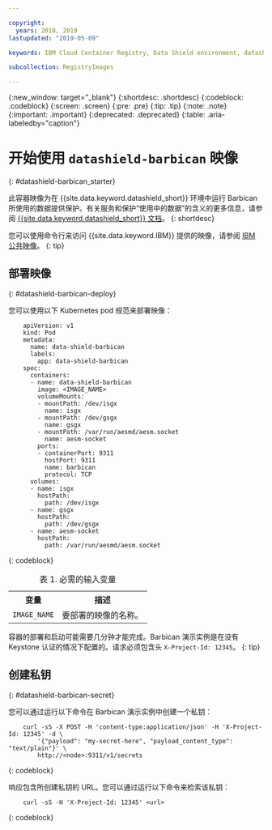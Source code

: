 ```yaml
---

copyright:
  years: 2018, 2019
lastupdated: "2019-05-09"

keywords: IBM Cloud Container Registry, Data Shield environment, datashield-barbican image, container image, barbican, Registry, data in use, memory encryption, intel sgx, fortanix,

subcollection: RegistryImages

---
```


{:new_window: target="_blank"}
{:shortdesc: .shortdesc}
{:codeblock: .codeblock}
{:screen: .screen}
{:pre: .pre}
{:tip: .tip}
{:note: .note}
{:important: .important}
{:deprecated: .deprecated}
{:table: .aria-labeledby="caption"}

# 开始使用 `datashield-barbican` 映像
{: #datashield-barbican_starter}

此容器映像为在 {{site.data.keyword.datashield_short}} 环境中运行 Barbican 所使用的数据提供保护。有关服务和保护“使用中的数据”的含义的更多信息，请参阅 [{{site.data.keyword.datashield_short}} 文档](/docs/services/data-shield?topic=data-shield-about#about)。
{: shortdesc}

您可以使用命令行来访问 {{site.data.keyword.IBM}} 提供的映像，请参阅 [IBM 公共映像](/docs/services/Registry?topic=registry-public_images#public_images)。
{: tip}

## 部署映像
{: #datashield-barbican-deploy}

您可以使用以下 Kubernetes pod 规范来部署映像：

```
    apiVersion: v1
    kind: Pod
    metadata:
      name: data-shield-barbican
      labels:
        app: data-shield-barbican
    spec:
      containers:
      - name: data-shield-barbican
        image: <IMAGE_NAME>
        volumeMounts:
        - mountPath: /dev/isgx
          name: isgx
        - mountPath: /dev/gsgx
          name: gsgx
        - mountPath: /var/run/aesmd/aesm.socket
          name: aesm-socket
        ports:
        - containerPort: 9311
          hostPort: 9311
          name: barbican
          protocol: TCP
      volumes:
      - name: isgx
        hostPath:
          path: /dev/isgx
      - name: gsgx
        hostPath:
          path: /dev/gsgx
      - name: aesm-socket
        hostPath:
          path: /var/run/aesmd/aesm.socket
```
{: codeblock}

<table>
<caption>表 1. 必需的输入变量</caption>
  <tr>
    <th>变量</th>
    <th>描述</th>
  </tr>
  <tr>
    <td><code>IMAGE_NAME</code></td>
    <td>要部署的映像的名称。</td>
  </tr>
</table>

容器的部署和启动可能需要几分钟才能完成。Barbican 演示实例是在没有 Keystone 认证的情况下配置的。请求必须包含头 `X-Project-Id: 12345`。
{: tip}

## 创建私钥
{: #datashield-barbican-secret}

您可以通过运行以下命令在 Barbican 演示实例中创建一个私钥：

```
    curl -sS -X POST -H 'content-type:application/json' -H 'X-Project-Id: 12345' -d \
        '{"payload": "my-secret-here", "payload_content_type": "text/plain"}' \
        http://<node>:9311/v1/secrets
```
{: codeblock}
    
响应包含所创建私钥的 URL。您可以通过运行以下命令来检索该私钥：

```
    curl -sS -H 'X-Project-Id: 12345' <url>
```
{: codeblock}
